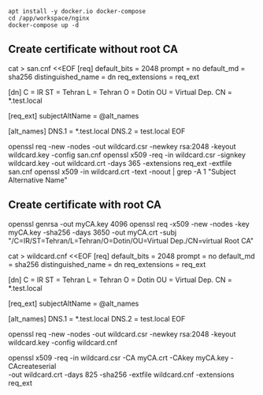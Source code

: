 ```
apt install -y docker.io docker-compose
cd /app/workspace/nginx
docker-compose up -d
```


## Create certificate without root CA

cat > san.cnf <<EOF
[req]
default_bits       = 2048
prompt             = no
default_md         = sha256
distinguished_name = dn
req_extensions     = req_ext

[dn]
C  = IR
ST = Tehran
L  = Tehran
O  = Dotin
OU = Virtual Dep.
CN = *.test.local

[req_ext]
subjectAltName = @alt_names

[alt_names]
DNS.1 = *.test.local
DNS.2 = test.local
EOF


openssl req -new -nodes -out wildcard.csr -newkey rsa:2048 -keyout wildcard.key -config san.cnf
openssl x509 -req -in wildcard.csr -signkey wildcard.key -out wildcard.crt -days 365 -extensions req_ext -extfile san.cnf
openssl x509 -in wildcard.crt -text -noout | grep -A 1 "Subject Alternative Name"





## Create certificate with root CA

openssl genrsa -out myCA.key 4096
openssl req -x509 -new -nodes -key myCA.key -sha256 -days 3650 -out myCA.crt -subj "/C=IR/ST=Tehran/L=Tehran/O=Dotin/OU=Virtual Dep./CN=virtual Root CA"


cat > wildcard.cnf <<EOF
[req]
default_bits       = 2048
prompt             = no
default_md         = sha256
distinguished_name = dn
req_extensions     = req_ext

[dn]
C  = IR
ST = Tehran
L  = Tehran
O  = Dotin
OU = Virtual Dep.
CN = *.test.local

[req_ext]
subjectAltName = @alt_names

[alt_names]
DNS.1 = *.test.local
DNS.2 = test.local
EOF


openssl req -new -nodes -out wildcard.csr -newkey rsa:2048 -keyout wildcard.key -config wildcard.cnf

openssl x509 -req -in wildcard.csr -CA myCA.crt -CAkey myCA.key -CAcreateserial \
-out wildcard.crt -days 825 -sha256 -extfile wildcard.cnf -extensions req_ext
